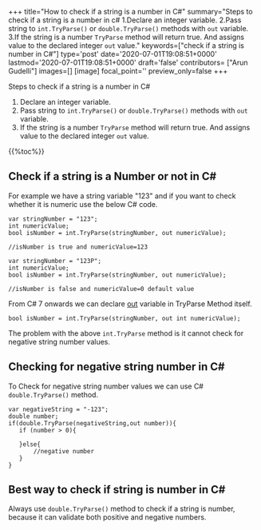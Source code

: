 +++
title="How to check if a string is a number in C#"
summary="Steps to check if a string is a number in c# 1.Declare an integer variable. 2.Pass string to `int.TryParse()` or `double.TryParse()` methods with `out` variable. 3.If the string is a number `TryParse` method will return true. And assigns value to the declared integer `out` value."
keywords=["check if a string is number in C#"]
type='post'
date='2020-07-01T19:08:51+0000'
lastmod='2020-07-01T19:08:51+0000'
draft='false'
contributors= ["Arun Gudelli"]
images=[]
[image]
focal_point=''
preview_only=false
+++

Steps to check if a string is a number in C#

1. Declare an integer variable.
2. Pass string to `int.TryParse()` or `double.TryParse()` methods with `out` variable.
3. If the string is a number `TryParse` method will return true. And assigns value to the declared integer `out` value.

{{%toc%}}

## Check if a string is a Number or not in C# 

For example we have a string variable "123" and if you want to check whether it is numeric use the below C# code.

```
var stringNumber = "123";
int numericValue;
bool isNumber = int.TryParse(stringNumber, out numericValue);

//isNumber is true and numericValue=123

var stringNumber = "123P";
int numericValue;
bool isNumber = int.TryParse(stringNumber, out numericValue);

//isNumber is false and numericValue=0 default value

```

From C# 7 onwards we can declare [out](https://www.arungudelli.com/tutorial/c-sharp/difference-between-ref-and-out-parameters-in-c-sharp/) variable in TryParse Method itself.

```
bool isNumber = int.TryParse(stringNumber, out int numericValue);

```

The problem with the above `int.TryParse` method is it cannot check for negative string number values.

## Checking for negative string number in C# 

To Check for negative string number values we can use C# `double.TryParse()` method.

```
var negativeString = "-123";
double number;
if(double.TryParse(negativeString,out number)){
   if (number > 0){

   }else{
       //negative number 
   }   
}
```

## Best way to check if string is number in C# 

Always use `double.TryParse()` method to check if a string is number, because it can validate both positive and negative numbers.
